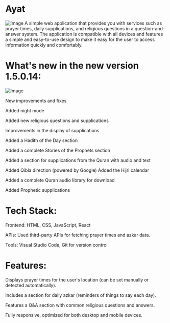# Ayat
![Image](https://github.com/user-attachments/assets/125efbae-2c15-40be-b975-852b18fc0928)
A simple web application that provides you with services such as prayer times, daily supplications, and religious questions in a question-and-answer system. The application is compatible with all devices and features a simple and easy-to-use design to make it easy for the user to access information quickly and comfortably.

# What's new in the new version 1.5.0.14:

![Image](https://github.com/user-attachments/assets/28ad483f-af9c-44d6-9fb2-766f887eb483)

New improvements and fixes

Added night mode

Added new religious questions and supplications

Improvements in the display of supplications

Added a Hadith of the Day section

Added a complete Stories of the Prophets section

Added a section for supplications from the Quran with audio and text

Added Qibla direction (powered by Google)
Added the Hijri calendar

Added a complete Quran audio library for download

Added Prophetic supplications

# Tech Stack:

Frontend: HTML, CSS, JavaScript, React

APIs: Used third-party APIs for fetching prayer times and azkar data.

Tools: Visual Studio Code, Git for version control

# Features:

Displays prayer times for the user's location (can be set manually or detected automatically).

Includes a section for daily azkar (reminders of things to say each day).

Features a Q&A section with common religious questions and answers.

Fully responsive, optimized for both desktop and mobile devices.
